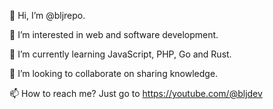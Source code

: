 👋 Hi, I’m @bljrepo.

👀 I’m interested in web and software development.

🌱 I’m currently learning JavaScript, PHP, Go and Rust.

💞️ I’m looking to collaborate on sharing knowledge.

📫 How to reach me? Just go to https://youtube.com/@bljdev

<!---
bljrepo/bljrepo is a ✨ special ✨ repository because its `README.md` (this file) appears on your GitHub profile.
You can click the Preview link to take a look at your changes.
--->
